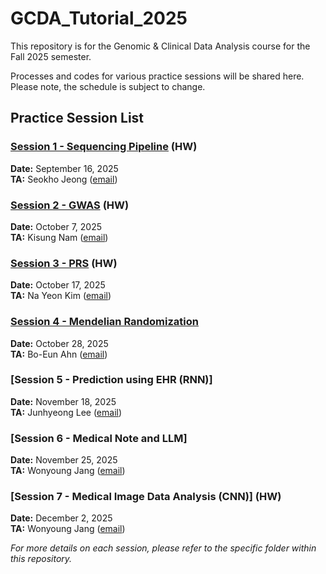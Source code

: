 # GCDA_Tutorial_2025

This repository is for the Genomic & Clinical Data Analysis course for the Fall 2025 semester. 

Processes and codes for various practice sessions will be shared here. Please note, the schedule is subject to change.

## Practice Session List
### [Session 1 - Sequencing Pipeline](Session1_Sequencing.md) (HW)
**Date:** September 16, 2025  
**TA:** Seokho Jeong ([email](mailto:seokho92@snu.ac.kr))

### [Session 2 - GWAS](Session2_GWAS.md) (HW)
**Date:** October 7, 2025  
**TA:** Kisung Nam ([email](mailto:kisung.nam@snu.ac.kr))

### [Session 3 - PRS](Session3_PRS.md)  (HW)
**Date:** October 17, 2025  
**TA:** Na Yeon Kim ([email](mailto:nayeonkim1@snu.ac.kr))

### [Session 4 - Mendelian Randomization](Session4_Mendelian_Randomization.Md)
**Date:** October 28, 2025    
**TA:** Bo-Eun Ahn ([email](mailto:ahnbo@snu.ac.kr))

### [Session 5 - Prediction using EHR (RNN)]
**Date:** November 18, 2025  
**TA:** Junhyeong Lee ([email](mailto:lrainsoul@snu.ac.kr))

### [Session 6 - Medical Note and LLM] 
**Date:** November 25, 2025   
**TA:** Wonyoung Jang ([email](mailto:jwy4888@snu.ac.kr))

### [Session 7 - Medical Image Data Analysis (CNN)]  (HW)
**Date:** December 2, 2025   
**TA:** Wonyoung Jang ([email](mailto:jwy4888@snu.ac.kr))

*For more details on each session, please refer to the specific folder within this repository.*
